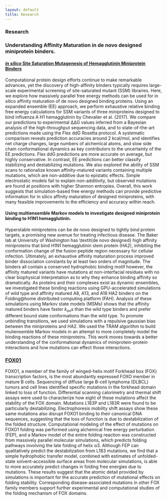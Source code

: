 ```yaml
---
layout: default
title: Research
---
```

### Research

### Understanding Affinity Maturation in de novo designed miniprotein binders.
#### [*in silico* Site Saturation Mutagenesis of Hemagglutinin Miniprotein Binders](https://doi.org/10.1101/2024.05.17.594758 )

Computational protein design efforts continue to make remarkable advances, yet the discovery of high-affinity binders typically requires large-scale experimental screening of site-saturated mutant (SSM) libraries. Here, we explore how massively parallel free energy methods can be used for in silico affinity maturation of de novo designed binding proteins. Using an expanded ensemble (EE) approach, we perform exhaustive relative binding free energy calculations for SSM variants of three miniproteins designed to bind influenza A H1 hemagglutinin by Chevalier et al. (2017). We compare our predictions to experimental ΔΔG values inferred from a Bayesian analysis of the high-throughput sequencing data, and to state-of-the-art predictions made using the Flex ddG Rosetta protocol. A systematic comparison reveals prediction accuracies around 2 kcal/mol, and identifies net charge changes, large numbers of alchemical atoms, and slow side chain conformational dynamics as key contributors to the uncertainty of the EE predictions. Flex ddG predictions are more accurate on average, but highly conservative. In contrast, EE predictions can better classify stabilizing and destabilizing mutations. We also explored the ability of SSM scans to rationalize known affinity-matured variants containing multiple mutations, which are non-additive due to epistatic effects. Simple electrostatic models fail to explain non-additivity, but observed mutations are found at positions with higher Shannon entropies. Overall, this work suggests that simulation-based free energy methods can provide predictive information for in silico affinity maturation of designed miniproteins, with many feasible improvements to the efficiency and accuracy within reach.

#### Using multiensemble Markov models to investigate designed miniprotein binding to H1N1 hemagglutinin.
Hyperstable miniproteins can be de novo designed to tightly bind protein targets, a promising new avenue for treating infectious disease. The Baker lab at University of Washington has \textit{de novo designed} high affinity miniproteins that bind H1N1 hemagglutinin stem protein (HA2), inhibiting the conformation change of the fusion peptide region necessary for cellular infection. Ultimately, an exhaustive affinity maturation process improved binder dissociation constants by at least two orders of magnitude. The binders all contain a conserved hydrophobic binding motif however, the affinity matured variants have mutations at non-interfacial residues with no clear biophysical interpretation as to why they enhance binding affinity so dramatically. As proteins and their complexes exist as dynamic ensembles, we investigated these binding reactions using GPU-accelerated simulations of wild type and affinity matured A8, A13, and A18 HA2 binders on the Folding@home distributed computing platform (FAH). 
Analysis of these simulations using Markov state models (MSMs) shows that the affinity matured binders have faster $k_{on}$s than the wild type binders and prefer different bound state conformations than the wild type. To promote unbinding transitions, we used simulations with a repulsive gaussian bias between the miniproteins and HA2. We used the TRAM algorithm to build muliensemble Markov models in an attempt to more completely model the  binding reactions of these miniproteins. This work moves towards a better understanding of the conformational dynamics of miniprotein-protein interactions and how mutations can effect those interactions.

### [FOX01](https://pubs.acs.org/doi/abs/10.1021/acs.biochem.2c00224)
FOXO1, a member of the family of winged-helix motif Forkhead box (FOX) transcription factors, is the most abundantly expressed FOXO member in mature B cells. Sequencing of diffuse large B-cell lymphoma (DLBCL) tumors and cell lines identified specific mutations in the forkhead domain linked to loss of function. Differential scanning calorimetry and thermal shift assays were used to characterize how eight of these mutations affect the stability of the FOX domain. Mutations L183P and L183R were found to be particularly destabilizing. Electrophoresis mobility shift assays show these same mutations also disrupt FOXO1 binding to their canonical DNA sequences, suggesting that the loss of function is due to destabilization of the folded structure. Computational modeling of the effect of mutations on FOXO1 folding was performed using alchemical free energy perturbation (FEP), and a Markov model of the entire folding reaction was constructed from massively parallel molecular simulations, which predicts folding pathways involving the late folding of helix α3. Although FEP can qualitatively predict the destabilization from L183 mutations, we find that a simple hydrophobic transfer model, combined with estimates of unfolded-state solvent-accessible surface areas from molecular simulations, is able to more accurately predict changes in folding free energies due to mutations. These results suggest that the atomic detail provided by simulations is important for the accurate prediction of mutational effects on folding stability. Corresponding disease-associated mutations in other FOX family members support further experimental and computational studies of the folding mechanism of FOX domains.
